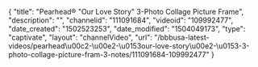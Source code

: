 {
    "title": "Pearhead&reg; &quot;Our Love Story&quot; 3-Photo Collage Picture Frame",
    "description": "",
    "channelid": "111091684",
    "videoid": "109992477",
    "date_created": "1502523253",
    "date_modified": "1504049173",
    "type": "captivate",
    "layout": "channelVideo",
    "url": "\/bbbusa-latest-videos\/pearhead\u00c2-\u00e2-\u0153our-love-story\u00e2-\u0153-3-photo-collage-picture-fram-3-notes\/111091684-109992477"
}